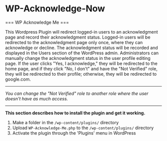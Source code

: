 # WP-Acknowledge-Now
=== WP Acknowledge Me ===

This Wordpress Plugin will redirect logged-in users to an acknowledgment page and record their acknowledgment status.
Logged-in users will be redirected to the acknowledgment page only once, where they can acknowledge or decline.
The acknowledgment status will be recorded and displayed in the Users section of the WordPress admin.
Administrators can manually change the acknowledgment status in the user profile editing page.
If the user clicks "Yes, I acknowledge," they will be redirected to the home page, and if they click "No, I don't" and have the "Not Verified" role, they will be redirected to their profile; otherwise, they will be redirected to google.com.

---
*You can change the "Not Verified" role to another role where the user doesn't have as much access.*

---
**This section describes how to install the plugin and get it working.**
1. Make a folder in the `/wp-content/plugins/` directory
1. Upload `WP-Acknowledge-Me.php` to the `/wp-content/plugins/` directory
2. Activate the plugin through the 'Plugins' menu in WordPress
